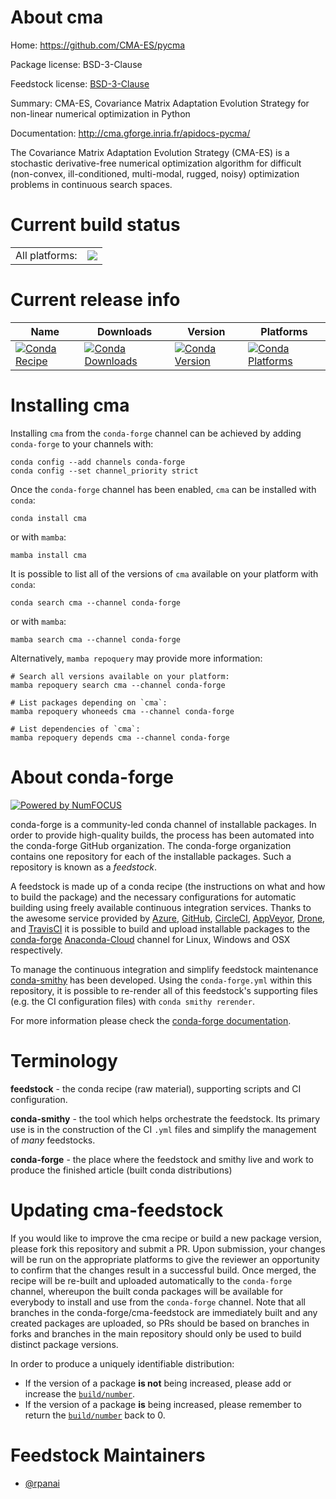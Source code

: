 About cma
=========

Home: https://github.com/CMA-ES/pycma

Package license: BSD-3-Clause

Feedstock license: [BSD-3-Clause](https://github.com/conda-forge/cma-feedstock/blob/main/LICENSE.txt)

Summary: CMA-ES, Covariance Matrix Adaptation Evolution Strategy for non-linear numerical optimization in Python

Documentation: http://cma.gforge.inria.fr/apidocs-pycma/

The Covariance Matrix Adaptation Evolution Strategy (CMA-ES) is a stochastic derivative-free numerical
optimization algorithm for difficult (non-convex, ill-conditioned, multi-modal, rugged, noisy) optimization
problems in continuous search spaces.


Current build status
====================


<table><tr><td>All platforms:</td>
    <td>
      <a href="https://dev.azure.com/conda-forge/feedstock-builds/_build/latest?definitionId=9202&branchName=main">
        <img src="https://dev.azure.com/conda-forge/feedstock-builds/_apis/build/status/cma-feedstock?branchName=main">
      </a>
    </td>
  </tr>
</table>

Current release info
====================

| Name | Downloads | Version | Platforms |
| --- | --- | --- | --- |
| [![Conda Recipe](https://img.shields.io/badge/recipe-cma-green.svg)](https://anaconda.org/conda-forge/cma) | [![Conda Downloads](https://img.shields.io/conda/dn/conda-forge/cma.svg)](https://anaconda.org/conda-forge/cma) | [![Conda Version](https://img.shields.io/conda/vn/conda-forge/cma.svg)](https://anaconda.org/conda-forge/cma) | [![Conda Platforms](https://img.shields.io/conda/pn/conda-forge/cma.svg)](https://anaconda.org/conda-forge/cma) |

Installing cma
==============

Installing `cma` from the `conda-forge` channel can be achieved by adding `conda-forge` to your channels with:

```
conda config --add channels conda-forge
conda config --set channel_priority strict
```

Once the `conda-forge` channel has been enabled, `cma` can be installed with `conda`:

```
conda install cma
```

or with `mamba`:

```
mamba install cma
```

It is possible to list all of the versions of `cma` available on your platform with `conda`:

```
conda search cma --channel conda-forge
```

or with `mamba`:

```
mamba search cma --channel conda-forge
```

Alternatively, `mamba repoquery` may provide more information:

```
# Search all versions available on your platform:
mamba repoquery search cma --channel conda-forge

# List packages depending on `cma`:
mamba repoquery whoneeds cma --channel conda-forge

# List dependencies of `cma`:
mamba repoquery depends cma --channel conda-forge
```


About conda-forge
=================

[![Powered by
NumFOCUS](https://img.shields.io/badge/powered%20by-NumFOCUS-orange.svg?style=flat&colorA=E1523D&colorB=007D8A)](https://numfocus.org)

conda-forge is a community-led conda channel of installable packages.
In order to provide high-quality builds, the process has been automated into the
conda-forge GitHub organization. The conda-forge organization contains one repository
for each of the installable packages. Such a repository is known as a *feedstock*.

A feedstock is made up of a conda recipe (the instructions on what and how to build
the package) and the necessary configurations for automatic building using freely
available continuous integration services. Thanks to the awesome service provided by
[Azure](https://azure.microsoft.com/en-us/services/devops/), [GitHub](https://github.com/),
[CircleCI](https://circleci.com/), [AppVeyor](https://www.appveyor.com/),
[Drone](https://cloud.drone.io/welcome), and [TravisCI](https://travis-ci.com/)
it is possible to build and upload installable packages to the
[conda-forge](https://anaconda.org/conda-forge) [Anaconda-Cloud](https://anaconda.org/)
channel for Linux, Windows and OSX respectively.

To manage the continuous integration and simplify feedstock maintenance
[conda-smithy](https://github.com/conda-forge/conda-smithy) has been developed.
Using the ``conda-forge.yml`` within this repository, it is possible to re-render all of
this feedstock's supporting files (e.g. the CI configuration files) with ``conda smithy rerender``.

For more information please check the [conda-forge documentation](https://conda-forge.org/docs/).

Terminology
===========

**feedstock** - the conda recipe (raw material), supporting scripts and CI configuration.

**conda-smithy** - the tool which helps orchestrate the feedstock.
                   Its primary use is in the construction of the CI ``.yml`` files
                   and simplify the management of *many* feedstocks.

**conda-forge** - the place where the feedstock and smithy live and work to
                  produce the finished article (built conda distributions)


Updating cma-feedstock
======================

If you would like to improve the cma recipe or build a new
package version, please fork this repository and submit a PR. Upon submission,
your changes will be run on the appropriate platforms to give the reviewer an
opportunity to confirm that the changes result in a successful build. Once
merged, the recipe will be re-built and uploaded automatically to the
`conda-forge` channel, whereupon the built conda packages will be available for
everybody to install and use from the `conda-forge` channel.
Note that all branches in the conda-forge/cma-feedstock are
immediately built and any created packages are uploaded, so PRs should be based
on branches in forks and branches in the main repository should only be used to
build distinct package versions.

In order to produce a uniquely identifiable distribution:
 * If the version of a package **is not** being increased, please add or increase
   the [``build/number``](https://docs.conda.io/projects/conda-build/en/latest/resources/define-metadata.html#build-number-and-string).
 * If the version of a package **is** being increased, please remember to return
   the [``build/number``](https://docs.conda.io/projects/conda-build/en/latest/resources/define-metadata.html#build-number-and-string)
   back to 0.

Feedstock Maintainers
=====================

* [@rpanai](https://github.com/rpanai/)

